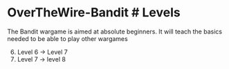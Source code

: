 # OverTheWire-Bandit # Levels
The Bandit wargame is aimed at absolute beginners. It will teach the basics needed to be able to play other wargames

6) Level 6 -> Level 7
7) Level 7 -> level 8
